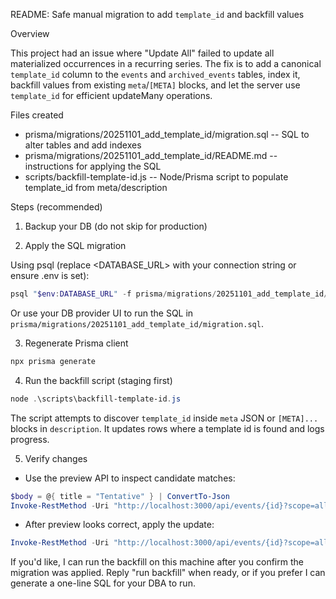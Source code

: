 README: Safe manual migration to add `template_id` and backfill values

Overview

This project had an issue where "Update All" failed to update all materialized occurrences in a recurring series. The fix is to add a canonical `template_id` column to the `events` and `archived_events` tables, index it, backfill values from existing `meta`/`[META]` blocks, and let the server use `template_id` for efficient updateMany operations.

Files created
- prisma/migrations/20251101_add_template_id/migration.sql  -- SQL to alter tables and add indexes
- prisma/migrations/20251101_add_template_id/README.md     -- instructions for applying the SQL
- scripts/backfill-template-id.js                          -- Node/Prisma script to populate template_id from meta/description

Steps (recommended)
1) Backup your DB (do not skip for production)

2) Apply the SQL migration

Using psql (replace <DATABASE_URL> with your connection string or ensure .env is set):

```powershell
psql "$env:DATABASE_URL" -f prisma/migrations/20251101_add_template_id/migration.sql
```

Or use your DB provider UI to run the SQL in `prisma/migrations/20251101_add_template_id/migration.sql`.

3) Regenerate Prisma client

```powershell
npx prisma generate
```

4) Run the backfill script (staging first)

```powershell
node .\scripts\backfill-template-id.js
```

The script attempts to discover `template_id` inside `meta` JSON or `[META]...` blocks in `description`. It updates rows where a template id is found and logs progress.

5) Verify changes
- Use the preview API to inspect candidate matches:

```powershell
$body = @{ title = "Tentative" } | ConvertTo-Json
Invoke-RestMethod -Uri "http://localhost:3000/api/events/{id}?scope=all&preview=true" -Method Patch -ContentType 'application/json' -Body $body
```

- After preview looks correct, apply the update:

```powershell
Invoke-RestMethod -Uri "http://localhost:3000/api/events/{id}?scope=all" -Method Patch -ContentType 'application/json' -Body $body
```

If you'd like, I can run the backfill on this machine after you confirm the migration was applied. Reply "run backfill" when ready, or if you prefer I can generate a one-line SQL for your DBA to run.